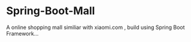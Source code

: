 # Spring-Boot-Mall
A online shopping mall similiar with xiaomi.com , build using Spring Boot Framework...
